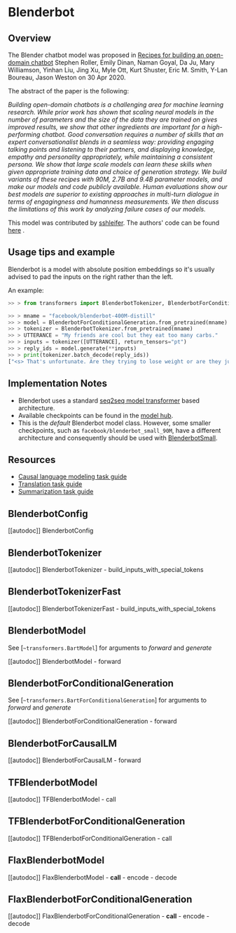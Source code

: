 <!--Copyright 2020 The HuggingFace Team. All rights reserved.

Licensed under the Apache License, Version 2.0 (the "License"); you may not use this file except in compliance with
the License. You may obtain a copy of the License at

http://www.apache.org/licenses/LICENSE-2.0

Unless required by applicable law or agreed to in writing, software distributed under the License is distributed on
an "AS IS" BASIS, WITHOUT WARRANTIES OR CONDITIONS OF ANY KIND, either express or implied. See the License for the
specific language governing permissions and limitations under the License.

⚠️ Note that this file is in Markdown but contain specific syntax for our doc-builder (similar to MDX) that may not be
rendered properly in your Markdown viewer.

-->

# Blenderbot

## Overview

The Blender chatbot model was proposed in [Recipes for building an open-domain chatbot](https://arxiv.org/pdf/2004.13637.pdf) Stephen Roller, Emily Dinan, Naman Goyal, Da Ju, Mary Williamson, Yinhan Liu,
Jing Xu, Myle Ott, Kurt Shuster, Eric M. Smith, Y-Lan Boureau, Jason Weston on 30 Apr 2020.

The abstract of the paper is the following:

*Building open-domain chatbots is a challenging area for machine learning research. While prior work has shown that
scaling neural models in the number of parameters and the size of the data they are trained on gives improved results,
we show that other ingredients are important for a high-performing chatbot. Good conversation requires a number of
skills that an expert conversationalist blends in a seamless way: providing engaging talking points and listening to
their partners, and displaying knowledge, empathy and personality appropriately, while maintaining a consistent
persona. We show that large scale models can learn these skills when given appropriate training data and choice of
generation strategy. We build variants of these recipes with 90M, 2.7B and 9.4B parameter models, and make our models
and code publicly available. Human evaluations show our best models are superior to existing approaches in multi-turn
dialogue in terms of engagingness and humanness measurements. We then discuss the limitations of this work by analyzing
failure cases of our models.*

This model was contributed by [sshleifer](https://huggingface.co/sshleifer). The authors' code can be found [here](https://github.com/facebookresearch/ParlAI) .

## Usage tips and example

Blenderbot is a model with absolute position embeddings so it's usually advised to pad the inputs on the right 
rather than the left.

An example:

```python
>> > from transformers import BlenderbotTokenizer, BlenderbotForConditionalGeneration

>> > mname = "facebook/blenderbot-400M-distill"
>> > model = BlenderbotForConditionalGeneration.from_pretrained(mname)
>> > tokenizer = BlenderbotTokenizer.from_pretrained(mname)
>> > UTTERANCE = "My friends are cool but they eat too many carbs."
>> > inputs = tokenizer([UTTERANCE], return_tensors="pt")
>> > reply_ids = model.generate(**inputs)
>> > print(tokenizer.batch_decode(reply_ids))
["<s> That's unfortunate. Are they trying to lose weight or are they just trying to be healthier?</s>"]
```

## Implementation Notes

- Blenderbot uses a standard [seq2seq model transformer](https://arxiv.org/pdf/1706.03762.pdf) based architecture.
- Available checkpoints can be found in the [model hub](https://huggingface.co/models?search=blenderbot).
- This is the *default* Blenderbot model class. However, some smaller checkpoints, such as
  `facebook/blenderbot_small_90M`, have a different architecture and consequently should be used with
  [BlenderbotSmall](blenderbot-small).

  
## Resources

- [Causal language modeling task guide](../tasks/language_modeling)
- [Translation task guide](../tasks/translation)
- [Summarization task guide](../tasks/summarization)

## BlenderbotConfig

[[autodoc]] BlenderbotConfig

## BlenderbotTokenizer

[[autodoc]] BlenderbotTokenizer
    - build_inputs_with_special_tokens

## BlenderbotTokenizerFast

[[autodoc]] BlenderbotTokenizerFast
    - build_inputs_with_special_tokens


<frameworkcontent>
<pt>

## BlenderbotModel

See [`~transformers.BartModel`] for arguments to *forward* and *generate*

[[autodoc]] BlenderbotModel
    - forward

## BlenderbotForConditionalGeneration

See [`~transformers.BartForConditionalGeneration`] for arguments to *forward* and *generate*

[[autodoc]] BlenderbotForConditionalGeneration
    - forward

## BlenderbotForCausalLM

[[autodoc]] BlenderbotForCausalLM
    - forward

</pt>
<tf>

## TFBlenderbotModel

[[autodoc]] TFBlenderbotModel
    - call

## TFBlenderbotForConditionalGeneration

[[autodoc]] TFBlenderbotForConditionalGeneration
    - call

</tf>
<jax>

## FlaxBlenderbotModel

[[autodoc]] FlaxBlenderbotModel
    - __call__
    - encode
    - decode

## FlaxBlenderbotForConditionalGeneration

[[autodoc]] FlaxBlenderbotForConditionalGeneration
    - __call__
    - encode
    - decode

</jax>
</frameworkcontent>


